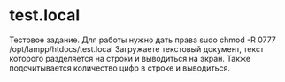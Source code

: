 # test.local
 Тестовое задание.
 Для работы нужно дать права sudo chmod -R 0777 /opt/lampp/htdocs/test.local
Загружаете текстовый документ, текст которого разделяется на строки и выводиться на экран. Также подсчитывается количество цифр в строке и выводиться.


